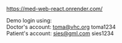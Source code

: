 
https://med-web-react.onrender.com/

Demo login using:  
Doctor's account: toma@vhc.org toma1234  
Patient's account: sies@gml.com sies1234   
